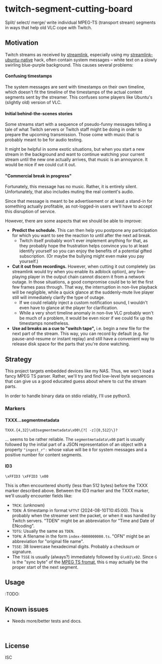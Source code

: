 ﻿
<!--#echo json="package.json" key="name" underline="=" -->
twitch-segment-cutting-board
============================
<!--/#echo -->

<!--#echo json="package.json" key="description" -->
Split/ select/ merge/ write individual MPEG-TS (transport stream) segments in
ways that help old VLC cope with Twitch.
<!--/#echo -->



Motivation
----------

Twitch streams as received by [streamlink][sl-official],
especially using my [streamlink-ubuntu-native][sl-ubunative] hack,
often contain system messages – white text on a slowly swirling
blue-purple background. This causes several problems:


#### Confusing timestamps

The system messages are sent with timestamps on their own timeline,
which doesn't fit the timeline of the timestamps of the actual content
segments sent by the streamer.
This confuses some players like Ubuntu's (slightly old) version of VLC.


#### Initial behind-the-scenes stories

Some streams start with a sequence of pseudo-funny messages telling a
tale of what Twitch servers or Twitch staff might be doing in order to
prepare the upcoming transmission.
Those come with music that is probably meant to be for audio testing.

It might be helpful in some exotic situations, but when you start a new
stream in the background and want to continue watching your current stream
until the new one actually arrives, that music is an annoyance.
It would be nice if we could cut it out.


#### "Commercial break in progress"

Fortunately, this message has no music. Rather, it is entirely silent.
Unfortunately, that also includes muting the real content's audio.

Since that message is meant to be advertisement or at least a stand-in
for something actually profitable, as not-logged-in users we'll have to
accept this disruption of service.

However, there are some aspects that we should be able to improve:

* __Predict the schedule.__
  This can then help you postpone any participation for which you want
  to see the reaction to until after the next ad break.
  * Twitch itself probably won't ever implement anything for that,
    as they probably hope the frustration helps convince you to at least
    identify yourself so you can enjoy the benefits of a potential gifted
    subscription. (Or maybe the bullying might even make you pay yourself.)
* __Cut it out from recordings.__
  However, when cutting it out completely (as streamlink would try when
  you enable its adblock option), any live-playing player in the output
  chain cannot discern it from a network outage.
  In those situations, a good compromise could be to let the first few
  frames pass through. That way, the interruption in non-live playback will
  be negligible, while a quick glance at the suddenly-mute live player
  still will immediately clarify the type of outage.
  * If we could reliably inject a custom notification sound,
    I wouldn't even have to glance at the player for clarification.
  * While a very short timeline anomaly in non-live VLC probably won't be
    much of a problem, it would be even nicer if we could fix up the
    timestamps nonetheless.
* __Use ad breaks as a cue to "switch tape",__
  i.e. begin a new file for the next part of the stream.
  This way, you can record by default (e.g. for pause-and-resume or
  instant replay) and still have a convenient way to release disk space
  for the parts that you're done watching.



Strategy
--------

This project targets embedded devices like my NAS.
Thus, we won't load a fancy MPEG TS parser.
Rather, we'll try and find low-level byte sequences that can give us a
good educated guess about where to cut the stream parts.

In order to handle binary data on stdio reliably, I'll use python3.


### Markers

#### TXXX…segmentmetadata

`TXXX.{4,32}\x03segmentmetadata\x00\{?[ -z]{0,512}\}?`

… seems to be rather reliable. The `segmentmetadata\x00` part is usually
followed by the initial part of a JSON representation of an object with
a property `"ingest_r":` whose value will be `0` for system messages and
a positive number for content segments.


#### ID3

`\xFFID3 \xFFID3 \x00`

This is often encountered shortly (less than 512 bytes) before the
TXXX marker described above. Between the ID3 marker and the TXXX marker,
we'll usually encounter fields like:

* `TRCK`: (unknown)
* `TDEN`: A timestamp in format `%FT%T` (2024-08-10T10:45:00).
  This is probably when the streamer sent the packet,
  or when it was handled by Twitch servers.
  "TDEN" might be an abbreviation for "Time and Date of ENcoding".
* `TDTG`: Usually the same as `TDEN`.
* `TOFN`: A filename in the form `index-0000000000.ts`.
  "OFN" might be an abbreviation for "original file name".
* `TSSE`: 38 lowercase hexadecimal digits.
  Probably a checksum or signature.
* The `TSSE` is usually (always?) immediately followed by `G\x01\x02`.
  Since `G` is the "sync byte" of the [MPEG TS fromat][wp-mpeg-ts],
  this `G` may actually be the proper start of the next segment.







Usage
-----

:TODO:



<!--#toc stop="scan" -->



Known issues
------------

* Needs more/better tests and docs.




  [sl-official]: https://github.com/streamlink/streamlink
  [sl-ubunative]: https://github.com/mk-pmb/streamlink-ubuntu-native
  [wp-mpeg-ts]: https://en.wikipedia.org/wiki/MPEG_transport_stream


&nbsp;

License
-------
<!--#echo json="package.json" key=".license" -->
ISC
<!--/#echo -->
